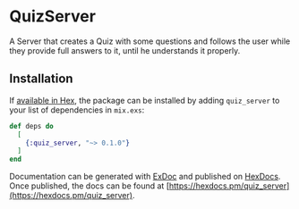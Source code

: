 # QuizServer

A Server that creates a Quiz with some questions and follows the user while they provide full answers to it, until he understands it properly.

## Installation

If [available in Hex](https://hex.pm/docs/publish), the package can be installed
by adding `quiz_server` to your list of dependencies in `mix.exs`:

```elixir
def deps do
  [
    {:quiz_server, "~> 0.1.0"}
  ]
end
```

Documentation can be generated with [ExDoc](https://github.com/elixir-lang/ex_doc)
and published on [HexDocs](https://hexdocs.pm). Once published, the docs can
be found at [https://hexdocs.pm/quiz_server](https://hexdocs.pm/quiz_server).

